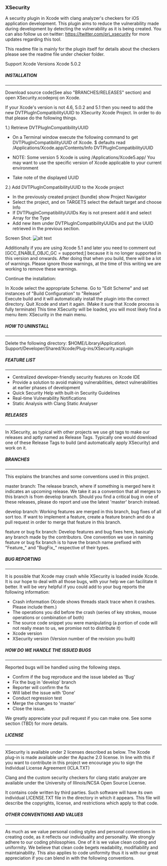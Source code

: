 ### XSecurity

A security plugin in Xcode with clang analyzer's checkers for iOS application development. 
This plugin aims to reduce the vulnerability made during development by detecting the vulnerability 
as it is being created. You can also follow us on twitter: https://twitter.com/prj_xsecurity for 
more updates regarding this tool.

This readme file is mainly for the plugin itself for details about the checkers please see
the readme file under checker folder.

Support Xcode Versions
Xcode 5.0.2

##### INSTALLATION
_____________________________

Download source code(See also "BRANCHES/RELEASES" section) and open XSecurity.xcodeproj on Xcode.

If your Xcode's version is not 4.6, 5.0.2 and 5.1 then you need to add the new DVTPlugInCompatibilityUUID
to XSecurity Xcode Project. In order to do that please do the following things.

1.) Retrieve DVTPlugInCompatibilityUUID
- On a Terminal window execute the following command to get DVTPlugInCompatibilityUUID of Xcode.
$ defaults read /Applications/Xcode.app/Contents/Info DVTPlugInCompatibilityUUID

- NOTE: Some version 5 Xcode is using /Applications/Xcode5.app/ 
  You may want to use the specific version of Xcode applicable to your current environment
- Take note of the displayed UUID


2.) Add DVTPlugInCompatibilityUUID to the Xcode project
- In the previously created project (bundle) show Project Navigator
- Select the project, and on TARGETS select the default target and choose Info
- If DVTPlugInCompatibilityUUIDs Key is not present add it and select Array for the Type
- Add new item under DVTPlugInCompatibilityUUIDs and put the UUID retrieved in the previous section.

Screen Shot:
![alt text](https://raw.githubusercontent.com/XSecurity/XSecurity/master/plugin/XSecurity/DVTPlugInCompatibilityUUID.png "Adding DVTPlugInCompatibilityUUID")

Additionally if you are using Xcode 5.1 and later you need to comment out [GCC_ENABLE_OBJC_GC = supported;] 
because it is no longer supported in this version and onwards. After doing that when you build, there
will be a lot of warnings. Please ignore those warnings, at the time of this writing we are working to remove 
these warnings.


Continue the installation:

In Xcode select the appropriate Scheme. 
Go to "Edit Scheme" and set instances of "Build Configuration" to "Release"  
Execute build and it will automatically install the plugin into the correct directory.
Quit Xcode and start it again. (Make it sure that Xcode process is fully terminate)
This time XSecurity will be loaded, you will most likely find a menu item: XSecurity in the main menu. 

##### HOW TO UNINSTALL
_____________________________

Delete the following directory:
$HOME/Library/Application\ Support/Developer/Shared/Xcode/Plug-ins/XSecurity.xcplugin


##### FEATURE LIST
_____________________________

- Centralized developer-friendly security features on Xcode IDE
- Provide a solution to avoid making vulnerabilities, detect vulnerabilities at earlier phases of 
  development
- Quick Security Help with built-in Security Guidelines
- Real-time Vulnerability Notifications
- Static Analysis with Clang Static Analyser


##### RELEASES
_____________________________

In XSecurity, as typical with other projects we use git tags to make our releases and aptly named as 
Release Tags. Typically one would download one of these Release Tags to build (and automatically 
apply XSecurity) and work on it. 


##### BRANCHES
_____________________________

This explains the branches and some conventions used in this project.

master branch:
  The release branch, where if something is merged here it indicates an upcoming release. 
  We take it as a convention that all merges to this branch is from develop branch. 
  Should you find a critical bug in one of these releases, please do report and use the latest 'master'
  branch instead.
                   
develop branch:
  Working features are merged in this branch, bug fixes of all sort too. If want to implement a feature,
  create a feature branch and do a pull request in order to merge that feature in this branch.

feature or bug fix branch:
  Develop features and bug fixes here, basically any branch made by the contributors. One convention we use
  in naming feature or bug fix branch is to have the branch name prefixed with "Feature_" and "BugFix_" 
  respective of their types.


##### BUG REPORTING
_____________________________

It is possible that Xcode may crash while XSecurity is loaded inside Xcode. It is our hope to deal with all 
those bugs, with your help we can facilitate it better. It will be very helpful if you could add to your bug 
reports the following information:

- Crash information (Xcode shows threads stack trace when it crashes. Please include them.)
- The operations you did before the crash (series of key strokes, mouse operations or combination of both)
- The source code snippet you were manipulating (a portion of code will not really mean to us, we promise not 
  to distribute it)
- Xcode version
- XSecurity version (Version number of the revision you built)


##### HOW DO WE HANDLE THE ISSUED BUGS
_____________________________

Reported bugs will be handled using the following steps.

- Confirm if the bug reproduce and the issue labeled as 'Bug'
- Fix the bug in 'develop' branch
- Reporter will confirm the fix
- Will label the issue with 'Done'
- Conduct regression test
- Merge the changes to 'master'
- Close the issue.

We greatly appreciate your pull request if you can make one.  See some section (TBD) for more details. 


##### LICENSE
_____________________________

XSecurity is available under 2 licenses described as below.
The Xcode plug-in is made available under the Apache 2.0 license. In line with this if you want to contribute 
in this project we encourage you to sign the Individual License Agreement (ICLA.TXT)

Clang and the custom security checkers for clang static analyzer are available under the University of 
Illinois/NCSA Open Source License.

It contains code written by third parties. Such software will have its own individual LICENSE.TXT file in the
directory in which it appears. This file will describe the copyrights, license, and restrictions which apply 
to that code.


##### OTHER CONVENTIONS AND VALUES
_____________________________

As much as we value personal coding styles and personal conventions in creating code, as it reflects
our individuality and personality. We strongly adhere to our coding philosophies. One of it is we value 
clean coding and uniformity. We believe that clean code begets readability, modifiability and 
maintainability. This also applies to code uniformity thus it is with our great appreciation if you can 
blend in with the following conventions.

